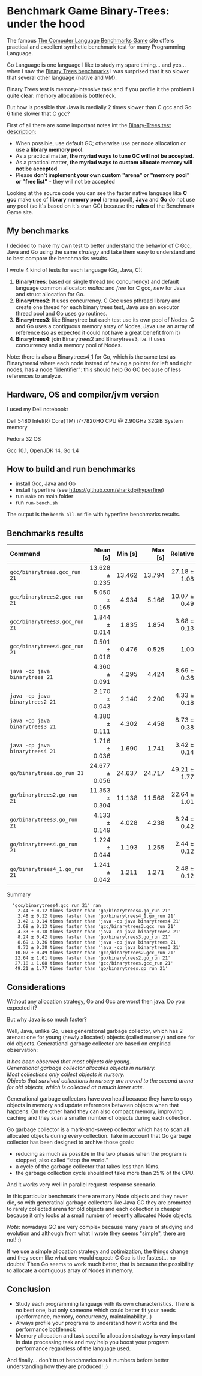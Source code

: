 # Benchmark Game Binary-Trees: under the hood

The famous [The Computer Language Benchmarks Game](https://benchmarksgame-team.pages.debian.net/benchmarksgame/) site offers practical and excellent synthetic benchmark test for many Programming Language. 

Go Language is one language I like to study my spare timing... and yes... when I saw the [Binary Trees benchmarks](https://benchmarksgame-team.pages.debian.net/benchmarksgame/performance/binarytrees.html) I was surprised that it so slower that several other language (native and VM).

Binary Trees test is memory-intensive task and if you profile it the problem i quite clear: memory allocation is bottleneck.

But how is possible that Java is medially 2 times slower than C gcc and Go 6 time slower that C gcc?

First of all there are some important notes int the  [Binary-Trees test description](https://benchmarksgame-team.pages.debian.net/benchmarksgame/description/binarytrees.html#binarytrees): 

* When possible, use default GC; otherwise use per node allocation or use a **library memory pool**.
* As a practical matter, **the myriad ways to tune GC will not be accepted**.
* As a practical matter, **the myriad ways to custom allocate memory will not be accepted**.
* Please **don't implement your own custom "arena" or "memory pool" or "free list"** - they will not be accepted

Looking at the source code you can see the faster native language like **C gcc** make use of **library memory pool** (arena pool), **Java** and **Go** do not use any pool (so it's based on it's own GC) because the **rules** of the Benchmark Game site.

## My benchmarks 

I decided to make my own test to better understand the behavior of C Gcc, Java and Go using the same *strategy* and take them easy to understand and to best compare the benchmarks results.

I wrote 4 kind of tests for each language (Go, Java, C):

1. **Binarytrees**: based on single thread (no concurrency) and default language common allocator: *malloc* and *free* for C gcc, *new* for Java and struct allocation for Go.
2. **Binarytrees2**: It uses concurrency. C Gcc uses pthread library and create one thread for each binary trees test, Java use an executor thread pool and Go uses go routines.
3. **Binarytrees3**: like Binarytree but each test use its own pool of Nodes. C and Go uses a contiguous memory array of Nodes, Java use an array of reference (so as expected it could not have a great benefit from it)
4. **Binarytrees4**: join Binarytrees2 and Binarytrees3, i.e. it uses concurrency and a memory pool of Nodes. 

Note: there is also a Binarytrees4_1 for Go, which is the same test as Binarytrees4 where each node instead of having a pointer for left and right nodes, has a node "identifier": this should help Go GC because of less references to analyze.


## Hardware, OS and compiler/jvm version

I used my Dell notebook:

Dell 5480
Intel(R) Core(TM) i7-7820HQ CPU @ 2.90GHz
32GiB System memory

Fedora 32 OS

Gcc 10.1, OpenJDK 14, Go 1.4

## How to build and run benchmarks

* install Gcc, Java and Go
* install hyperfine (see https://github.com/sharkdp/hyperfine)
* run `make` on main folder
* run `run-bench.sh` 

The output is the `bench-all.md` file with hyperfine benchmarks results.

## Benchmarks results

| Command | Mean [s] | Min [s] | Max [s] | Relative |
|:---|---:|---:|---:|---:|
| `gcc/binarytrees.gcc_run 21` | 13.628 ± 0.235 | 13.462 | 13.794 | 27.18 ± 1.08 |
| `gcc/binarytrees2.gcc_run 21` | 5.050 ± 0.165 | 4.934 | 5.166 | 10.07 ± 0.49 |
| `gcc/binarytrees3.gcc_run 21` | 1.844 ± 0.014 | 1.835 | 1.854 | 3.68 ± 0.13 |
| `gcc/binarytrees4.gcc_run 21` | 0.501 ± 0.018 | 0.476 | 0.525 | 1.00 |
| `java -cp java binarytrees 21` | 4.360 ± 0.091 | 4.295 | 4.424 | 8.69 ± 0.36 |
| `java -cp java binarytrees2 21` | 2.170 ± 0.043 | 2.140 | 2.200 | 4.33 ± 0.18 |
| `java -cp java binarytrees3 21` | 4.380 ± 0.111 | 4.302 | 4.458 | 8.73 ± 0.38 |
| `java -cp java binarytrees4 21` | 1.716 ± 0.036 | 1.690 | 1.741 | 3.42 ± 0.14 |
| `go/binarytrees.go_run 21` | 24.677 ± 0.056 | 24.637 | 24.717 | 49.21 ± 1.77 |
| `go/binarytrees2.go_run 21` | 11.353 ± 0.304 | 11.138 | 11.568 | 22.64 ± 1.01 |
| `go/binarytrees3.go_run 21` | 4.133 ± 0.149 | 4.028 | 4.238 | 8.24 ± 0.42 |
| `go/binarytrees4.go_run 21` | 1.224 ± 0.044 | 1.193 | 1.255 | 2.44 ± 0.12 |
| `go/binarytrees4_1.go_run 21` | 1.241 ± 0.042 | 1.211 | 1.271 | 2.48 ± 0.12 |

Summary
```
  'gcc/binarytrees4.gcc_run 21' ran
    2.44 ± 0.12 times faster than 'go/binarytrees4.go_run 21'
    2.48 ± 0.12 times faster than 'go/binarytrees4_1.go_run 21'
    3.42 ± 0.14 times faster than 'java -cp java binarytrees4 21'
    3.68 ± 0.13 times faster than 'gcc/binarytrees3.gcc_run 21'
    4.33 ± 0.18 times faster than 'java -cp java binarytrees2 21'
    8.24 ± 0.42 times faster than 'go/binarytrees3.go_run 21'
    8.69 ± 0.36 times faster than 'java -cp java binarytrees 21'
    8.73 ± 0.38 times faster than 'java -cp java binarytrees3 21'
   10.07 ± 0.49 times faster than 'gcc/binarytrees2.gcc_run 21'
   22.64 ± 1.01 times faster than 'go/binarytrees2.go_run 21'
   27.18 ± 1.08 times faster than 'gcc/binarytrees.gcc_run 21'
   49.21 ± 1.77 times faster than 'go/binarytrees.go_run 21'
```

## Considerations

Without any allocation strategy, Go and Gcc are worst then java. Do you expected it?

But why Java is so much faster?

Well, Java, unlike Go, uses generational garbage collector, which has 2 arenas: one for young (newly allocated) objects (called nursery) and one for old objects. Generational garbage collector are based on empirical observation: 

*It has been observed that most objects die young.<br/>
Generational garbage collector allocates objects in nursery.<br/> 
Most collections only collect objects in nursery.<br/> 
Objects that survived collections in nursery are moved to the second arena for old objects, which is collected at a much lower rate.*

Generational garbage collectors have overhead because they have to copy objects in memory and update references between objects when that happens. 
On the other hand they can also compact memory, improving caching and they scan a smaller number of objects during each collection.

Go garbage collector is a mark-and-sweep collector which has to scan all allocated objects during every collection. Take in account that Go garbage collector has been designed to archive those goals:

* reducing as much as possible in the two phases when the program is stopped, also called “stop the world.”
* a cycle of the garbage collector that takes less than 10ms.
* the garbage collection cycle should not take more than 25% of the CPU.

And it works very well in parallel request-response scenario.

In this particular benchmark there are many Node objects and they never die, so with generatinal garbage collectors like Java GC they are promoted to rarely collected arena for old objects and each collection is cheaper because it only looks at a small number of recently allocated Node objects.

*Note*: nowadays GC are very complex because many years of studying and evolution and although from what I wrote they seems "simple", there are not! :) 

If we use a simple allocation strategy and optimization, the things change and they seem like what one would expect: C Gcc is the fastest... no doubts! Then Go seems to work much better, that is because the possibility to allocate a contiguous array of Nodes in memory.

## Conclusion

* Study each programming language with its own characteristics. There is no best one, but only someone which could better fit your needs (performance, memory, concurrency, maintainability...)  
* Always profile your programs to understand how it works and the performance bottleneck
* Memory allocation and task specific allocation strategy is very important in data processing task and may help you boost your program performance regardless of the language used.


And finally... don't trust benchmarks result numbers before better understanding how they are produced! ;)
